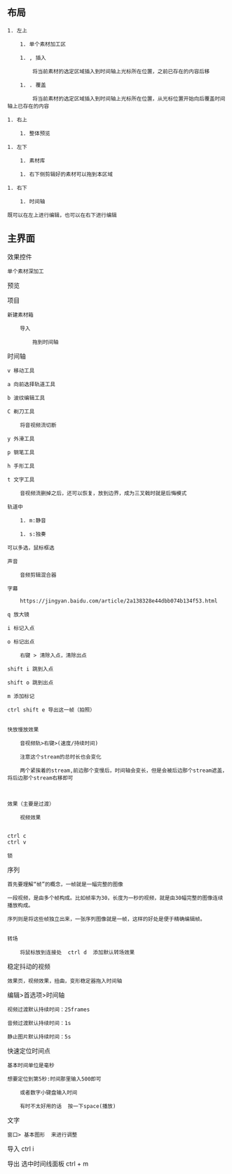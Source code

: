 ## 布局

    1. 左上
        
        1. 单个素材加工区
        
        1. , 插入
        
            将当前素材的选定区域插入到时间轴上光标所在位置，之前已存在的内容后移
        
        1. . 覆盖
        
            将当前素材的选定区域插入到时间轴上光标所在位置，从光标位置开始向后覆盖时间轴上已存在的内容
        
    1. 右上
        
        1. 整体预览
        
    1. 左下
        
        1. 素材库
        
        1. 右下侧剪辑好的素材可以拖到本区域
        
    1. 右下
        
        1. 时间轴
        
    既可以在左上进行编辑，也可以在右下进行编辑


## 主界面

效果控件

    单个素材深加工

预览

项目

    新建素材箱
        
        导入
        
            拖到时间轴
        
时间轴
        
    v 移动工具

    a 向前选择轨道工具

    b 波纹编辑工具

    C 剃刀工具

        将音视频流切断

    y 外滑工具

    p 钢笔工具

    h 手形工具

    t 文字工具

        音视频流删掉之后，还可以恢复，放到边界，成为三叉戟时就是后悔模式

    轨道中
        
        1. m:静音
        
        1. s:独奏

    可以多选，鼠标框选

    声音
        
        音频剪辑混合器

    字幕
        
        https://jingyan.baidu.com/article/2a138328e44dbb074b134f53.html

    q 放大镜

    i 标记入点

    o 标记出点

        右键 > 清除入点，清除出点

    shift i 跳到入点

    shift o 跳到出点

    m 添加标记

    ctrl shift e 导出这一帧（拍照）
        

    快放慢放效果

        音视频轨>右键>(速度/持续时间)
        
        注意这个stream的总时长也会变化
        
        两个紧挨着的stream,前边那个变慢后，时间轴会变长，但是会被后边那个stream遮盖，将后边那个stream右移即可



    效果（主要是过渡）
        
        视频效果


    ctrl c 
    ctrl v

    锁

序列

    首先要理解“帧”的概念，一帧就是一幅完整的图像

    一段视频，是由多个帧构成。比如帧率为30，长度为一秒的视频，就是由30幅完整的图像连续播放构成。

    序列则是将这些帧独立出来，一张序列图像就是一帧，这样的好处是便于精确编辑帧。


    转场
        
        将鼠标放到连接处  ctrl d  添加默认转场效果


稳定抖动的视频

    效果页，视频效果，扭曲，变形稳定器拖入时间轴

编辑>首选项>时间轴

    视频过渡默认持续时间：25frames

    音频过渡默认持续时间：1s

    静止图片默认持续时间：5s


快速定位时间点

    基本时间单位是毫秒

    想要定位到第5秒:时间那里输入500即可
        
        或者数字小键盘输入时间
        
        有时不太好用的话  按一下space(播放)




文字

    窗口> 基本图形  来进行调整

导入
    ctrl i


导出
    选中时间线面板 ctrl + m
